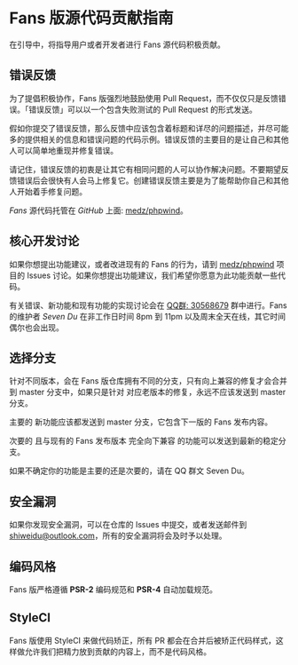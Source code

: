 Fans 版源代码贡献指南
==================

在引导中，将指导用户或者开发者进行 Fans 源代码积极贡献。

## 错误反馈

为了提倡积极协作，Fans 版强烈地鼓励使用 Pull Request，而不仅仅只是反馈错误。「错误反馈」可以以一个包含失败测试的 Pull Request 的形式发送。

假如你提交了错误反馈，那么反馈中应该包含着标题和详尽的问题描述，并尽可能多的提供相关的信息和错误问题的代码示例。错误反馈的主要目的是让自己和其他人可以简单地重现并修复错误。

请记住，错误反馈的初衷是让其它有相同问题的人可以协作解决问题。不要期望反馈错误后会很快有人会马上修复它。创建错误反馈主要是为了能帮助你自己和其他人开始着手修复问题。

*Fans* 源代码托管在 *GitHub* 上面: [medz/phpwind](https://github.com/medz/phpwind)。

## 核心开发讨论

如果你想提出功能建议，或者改进现有的 Fans 的行为，请到 [medz/phpwind](https://github.com/medz/phpwind) 项目的 Issues 讨论。如果你想提出功能建议，我们希望你愿意为此功能贡献一些代码。

有关错误、新功能和现有功能的实现讨论会在 [QQ群: 30568679](https://shang.qq.com/wpa/qunwpa?idkey=4bdc6869a010f9371c81047847960e9d89ce0585e23308a4f00f99ecb27c48f7) 群中进行。Fans 的维护者 *Seven Du* 在非工作日时间 8pm 到 11pm 以及周末全天在线，其它时间偶尔也会出现。

## 选择分支

针对不同版本，会在 Fans 版仓库拥有不同的分支，只有向上兼容的修复才会合并到 master 分支中，如果只是针对 对应老版本的修复，永远不应该发送到 master 分支。

主要的 新功能应该都发送到 master 分支，它包含下一版的 Fans 发布内容。

次要的 且与现有的 Fans 发布版本 完全向下兼容 的功能可以发送到最新的稳定分支。

如果不确定你的功能是主要的还是次要的，请在 QQ 群文 Seven Du。

## 安全漏洞

如果你发现安全漏洞，可以在仓库的 Issues 中提交，或者发送邮件到 [shiweidu@outlook.com](mailto:shiweidu@outlook.com)，所有的安全漏洞将会及时予以处理。

## 编码风格

Fans 版严格遵循 **PSR-2** 编码规范和 **PSR-4** 自动加载规范。

## StyleCI

Fans 版使用 StyleCI 来做代码矫正，所有 PR 都会在合并后被矫正代码样式，这样做允许我们把精力放到贡献的内容上，而不是代码风格。

